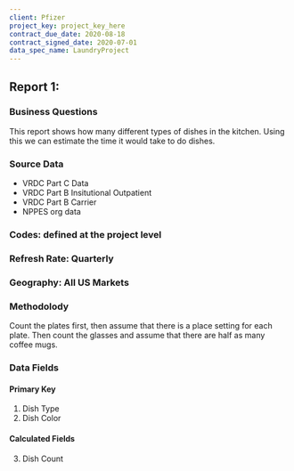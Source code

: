 ```yaml
---
client: Pfizer
project_key: project_key_here
contract_due_date: 2020-08-18
contract_signed_date: 2020-07-01
data_spec_name: LaundryProject
---
```

## Report 1: 
### Business Questions
This report shows how many different types of dishes in the kitchen. Using this we can estimate the time it would take to do dishes.

### Source Data
* VRDC Part C Data
* VRDC Part B Insitutional Outpatient
* VRDC Part B Carrier
* NPPES org data

### Codes: defined at the project level
### Refresh Rate: Quarterly
### Geography: All US Markets
### Methodolody
Count the plates first, then assume that there is a place setting for each plate.
Then count the glasses and assume that there are half as many coffee mugs. 

### Data Fields
#### Primary Key
1. Dish Type
2. Dish Color
#### Calculated Fields
3. Dish Count
